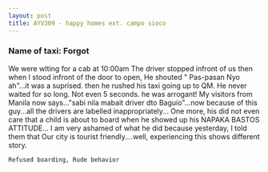 ```yaml
---
layout: post
title: AYV309 - happy homes ext. campo sioco
---
```


### Name of taxi: Forgot

We were wIting for a cab at 10:00am The driver stopped infront of us then when I stood infront of the door to open, He shouted " Pas-pasan Nyo ah"...it was a suprised.  then he rushed his taxi going up to QM.  He never waited for so long. Not even 5 seconds.  he was arrogant! My visitors from Manila now says..."sabi nila mabait driver dto Baguio"...now because of this guy...all the drivers are labelled inappropriately... One more, his did not even care that a child is about to board when he showed up his NAPAKA BASTOS ATTITUDE... I am very ashamed of what he did because yesterday, I told them that Our city is tourist friendly....well, experiencing this shows different story.

```Refused boarding, Rude behavior```
